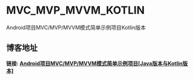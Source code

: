 # MVC_MVP_MVVM_KOTLIN
Android项目MVC/MVP/MVVM模式简单示例项目Kotlin版本

## 博客地址
**链接: [Android项目MVC/MVP/MVVM模式简单示例项目[Java版本与Kotlin版本]](https://blog.csdn.net/zang_chen/article/details/104633034)**

